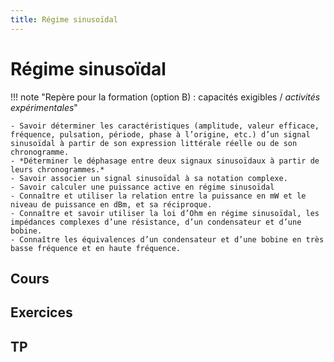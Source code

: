 ```yaml
---
title: Régime sinusoïdal
---
```


# Régime sinusoïdal

!!! note "Repère pour la formation (option B) : capacités exigibles / *activités expérimentales*"

    - Savoir déterminer les caractéristiques (amplitude, valeur efficace, fréquence, pulsation, période, phase à l’origine, etc.) d’un signal sinusoïdal à partir de son expression littérale réelle ou de son chronogramme.
    - *Déterminer le déphasage entre deux signaux sinusoïdaux à partir de leurs chronogrammes.*
    - Savoir associer un signal sinusoïdal à sa notation complexe.
    - Savoir calculer une puissance active en régime sinusoïdal
    - Connaître et utiliser la relation entre la puissance en mW et le niveau de puissance en dBm, et sa réciproque.
    - Connaître et savoir utiliser la loi d’Ohm en régime sinusoïdal, les impédances complexes d’une résistance, d’un condensateur et d’une bobine.
    - Connaître les équivalences d’un condensateur et d’une bobine en très basse fréquence et en haute fréquence.



## Cours


## Exercices


## TP